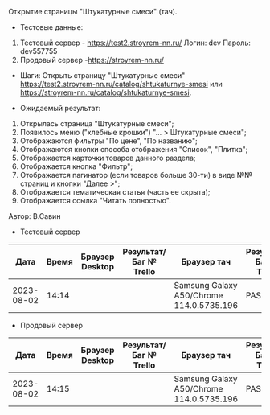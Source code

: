 Открытие страницы "Штукатурные смеси" (тач).

* Тестовые данные: 
1. Тестовый сервер - https://test2.stroyrem-nn.ru/
Логин: dev
Пароль: dev557755
2. Продовый сервер -https://stroyrem-nn.ru/

* Шаги:
Открыть страницу "Штукатурные смеси" https://test2.stroyrem-nn.ru/catalog/shtukaturnye-smesi или https://stroyrem-nn.ru/catalog/shtukaturnye-smesi.

* Ожидаемый результат:
1. Открылась страница "Штукатурные смеси";
2. Появилось меню ("хлебные крошки") "... > Штукатурные смеси";
3. Отображаются фильтры "По цене", "По названию";
4. Отображаются кнопки способа отображения "Список", "Плитка"; 
5. Отображается карточки товаров данного раздела;
6. Отображается кнопка "Фильтр";
9. Отображается пагинатор (если товаров больше 30-ти) в виде №№ страниц и кнопки "Далее >";
10. Отображается тематическая статья (часть ее скрыта);
11. Отображается ссылка "Читать полностью".

Автор: В.Савин

* Тестовый сервер

| Дата | Время | Браузер Desktop| Результат/Баг № Trello| Браузер тач| Результат/Баг № Trello| Дата релиза |Имя |
| --- | --- | --- | --- | --- | --- | --- | --- | 
|2023-08-02 | 14:14 | | | Samsung Galaxy A50/Chrome 114.0.5735.196  | PASS  | 04.07.23 | Наталья К. | 



* Продовый сервер

| Дата | Время | Браузер Desktop| Результат/Баг № Trello| Браузер тач| Результат/Баг № Trello| Дата релиза |Имя |
| --- | --- | --- | --- | --- | --- | --- | --- | 
| 2023-08-02 | 14:15 | | |Samsung Galaxy A50/Chrome 114.0.5735.196 | PASS  | 04.07.23 | Наталья К. |
